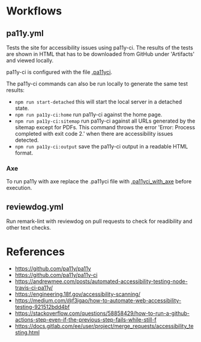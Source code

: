 # Workflows

## pa11y.yml

Tests the site for accessibility issues using pa11y-ci. The results of the tests are shown in HTML that has to be
downloaded from GitHub under 'Artifacts' and viewed locally.

pa11y-ci is configured with the file [.pa11yci](.pa11yci).

The pa11y-ci commands can also be run locally to generate the same test results:

* `npm run start-detached` this will start the local server in a detached state.
* `npm run pa11y-ci:home` run pa11y-ci against the home page.
* `npm run pa11y-ci:sitemap` run pa11y-ci against all URLs generated by the sitemap except for PDFs. This command throws
  the error 'Error: Process completed with exit code 2.' when there are accessibility issues detected.
* `npm run pa11y-ci:output` save the pa11y-ci output in a readable HTML format.

### Axe

To run pa11y with axe replace the .pa11yci file with [.pa11yci_with_axe](.pa11yci_with_axe) before execution.

## reviewdog.yml

Run remark-lint with reviewdog on pull requests to check for readibility and other text checks.

# References

* https://github.com/pa11y/pa11y
* https://github.com/pa11y/pa11y-ci
* https://andrewmee.com/posts/automated-accessibility-testing-node-travis-ci-pa11y/
* https://engineering.18f.gov/accessibility-scanning/
* https://medium.com/@f3igao/how-to-automate-web-accessibility-testing-921512bdd4bf
* https://stackoverflow.com/questions/58858429/how-to-run-a-github-actions-step-even-if-the-previous-step-fails-while-still-f
* https://docs.gitlab.com/ee/user/project/merge_requests/accessibility_testing.html
